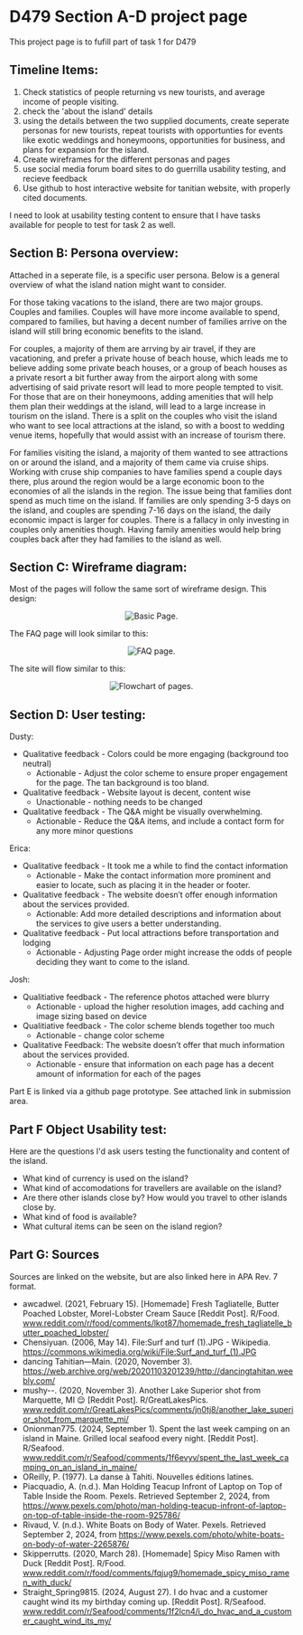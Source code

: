 # D479 Section A-D project page

This project page is to fufill part of task 1 for D479

## Timeline Items:

1. Check statistics of people returning vs new tourists, and average income of people visiting.
2. check the 'about the island' details
3. using the details between the two supplied documents, create seperate personas for new tourists, repeat tourists with opportunties for events like exotic weddings and honeymoons, opportunities for business, and plans for expansion for the island. 
4. Create wireframes for the different personas and pages
5. use social media forum board sites to do guerrilla usability testing, and recieve feedback
6. Use github to host interactive website for tanitian website, with properly cited documents.

I need to look at usability testing content to ensure that I have tasks available for people to test for task 2 as well.

## Section B: Persona overview: 

Attached in a seperate file, is a specific user persona. Below is a general overview of what the island nation might want to consider. 

For those taking vacations to the island, there are two major groups. Couples and families. Couples will have more income available to spend, compared to families, but having a decent number of families arrive on the island will still bring economic benefits to the island. 

For couples, a majority of them are arrving by air travel, if they are vacationing, and prefer a private house of beach house, which leads me to believe adding some private beach houses, or a group of beach houses as a private resort a bit further away from the airport along with some advertising of said private resort will lead to more people tempted to visit. For those that are on their honeymoons, adding amenities that will help them plan their weddings at the island, will lead to a large increase in tourism on the island. There is a split on the couples who visit the island who want to see local attractions at the island, so with a boost to wedding venue items, hopefully that would assist with an increase of tourism there. 


For families visiting the island, a majority of them wanted to see attractions on or around the island, and a majority of them came via cruise ships. Working with cruse ship companies to have families spend a couple days there, plus around the region would be a large economic boon to the economies of all the islands in the region. The issue being that families dont spend as much time on the island. If families are only spending 3-5 days on the island, and couples are spending 7-16 days on the island, the daily economic impact is larger for couples. There is a fallacy in only investing in couples only amenities though. Having family amenities would help bring couples back after they had families to the island as well. 

## Section C: Wireframe diagram:

Most of the pages will follow the same sort of wireframe design. This design: 

<p align="center">
  <img src="https://github.com/ethanbreck/WGUD479Task1/blob/master/Wireframes/Basic.png?raw=true" alt="Basic Page"/>.

The FAQ page will look similar to this: 

<p align="center">
  <img src="https://github.com/ethanbreck/WGUD479Task1/blob/master/Wireframes/FAQ.png?raw=true" alt="FAQ page"/>.

The site will flow similar to this: 

<p align="center">
  <img src="https://github.com/ethanbreck/WGUD479Task1/blob/master/Wireframes/flowchart.png?raw=true" alt="Flowchart of pages"/>.



## Section D: User testing:

Dusty: 
- Qualitative feedback - Colors could be more engaging (background too neutral)
    - Actionable - Adjust the color scheme to ensure proper engagement for the page. The tan background is too bland. 
- Qualitative feedback -  Website layout is decent, content wise
    - Unactionable - nothing needs to be changed 
- Qualitative feedback - The Q&A might be visually overwhelming. 
    - Actionable - Reduce the Q&A items, and include a contact form for any more minor questions

Erica: 
- Qualitative feedback - It took me a while to find the contact information
    - Actionable - Make the contact information more prominent and easier to locate, such as placing it in the header or footer. 
- Qualitative feedback -  The website doesn’t offer enough information about the services provided.
    - Actionable: Add more detailed descriptions and information about the services to give users a better understanding. 
- Qualitative feedback - Put local attractions before transportation and lodging
    - Actionable - Adjusting Page order might increase the odds of people deciding they want to come to the island. 

Josh:
- Qualitiative feedback - The reference photos attached were blurry
    - Actionable - upload the higher resolution images, add caching and image sizing based on device
- Qualitiative feedback - The color scheme blends together too much
    - Actionable - change color scheme
- Qualitative Feedback: The website doesn’t offer that much information about the services provided.
    - Actionable - ensure that information on each page has a decent amount of information for each of the pages



Part E is linked via a github page prototype. See attached link in submission area.

## Part F Object Usability test:

Here are the questions I'd ask users testing the functionality and content of the island.

- What kind of currency is used on the island?
- What kind of accomodations for travellers are available on the island?
- Are there other islands close by? How would you travel to other islands close by.
- What kind of food is available?
- What cultural items can be seen on the island region?

## Part G: Sources
Sources are linked on the website, but are also linked here in APA Rev. 7 format. 

- awcadwel. (2021, February 15). [Homemade] Fresh Tagliatelle, Butter Poached Lobster, Morel-Lobster Cream Sauce [Reddit Post]. R/Food. www.reddit.com/r/food/comments/lkot87/homemade_fresh_tagliatelle_butter_poached_lobster/
- Chensiyuan. (2006, May 14). File:Surf and turf (1).JPG - Wikipedia. https://commons.wikimedia.org/wiki/File:Surf_and_turf_(1).JPG
- dancing Tahitian—Main. (2020, November 3). https://web.archive.org/web/20201103201239/http://dancingtahitan.weebly.com/
- mushy--. (2020, November 3). Another Lake Superior shot from Marquette, MI 😌 [Reddit Post]. R/GreatLakesPics. www.reddit.com/r/GreatLakesPics/comments/jn0tj8/another_lake_superior_shot_from_marquette_mi/
- Onionman775. (2024, September 1). Spent the last week camping on an island in Maine. Grilled local seafood every night. [Reddit Post]. R/Seafood. www.reddit.com/r/Seafood/comments/1f6evyv/spent_the_last_week_camping_on_an_island_in_maine/
- OReilly, P. (1977). La danse à Tahiti. Nouvelles éditions latines.
- Piacquadio, A. (n.d.). Man Holding Teacup Infront of Laptop on Top of Table Inside the Room. Pexels. Retrieved September 2, 2024, from https://www.pexels.com/photo/man-holding-teacup-infront-of-laptop-on-top-of-table-inside-the-room-925786/
- Rivaud, V. (n.d.). White Boats on Body of Water. Pexels. Retrieved September 2, 2024, from https://www.pexels.com/photo/white-boats-on-body-of-water-2265876/
- Skipperrutts. (2020, March 28). [Homemade] Spicy Miso Ramen with Duck [Reddit Post]. R/Food. www.reddit.com/r/food/comments/fqjug9/homemade_spicy_miso_ramen_with_duck/
- Straight_Spring9815. (2024, August 27). I do hvac and a customer caught wind its my birthday coming up. [Reddit Post]. R/Seafood. www.reddit.com/r/Seafood/comments/1f2lcn4/i_do_hvac_and_a_customer_caught_wind_its_my/